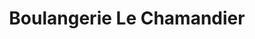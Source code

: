 ---
title: "Boulangerie Le Chamandier"
url: /gieres/boulangerie-le-chamandier/
shop: boulangerie
---